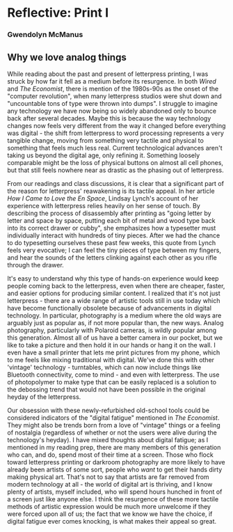 # Reflective: Print I

### Gwendolyn McManus

## Why we love analog things

While reading about the past and present of letterpress printing, I was struck by how far it fell as a medium before its resurgence. In both _Wired_ and _The Economist_, there is mention of the 1980s-90s as the onset of the "computer revolution", when many letterpress studios were shut down and "uncountable tons of type were thrown into dumps". I struggle to imagine any technology we have now being so widely abandoned only to bounce back after several decades. Maybe this is because the way technology changes now feels very different from the way it changed before everything was digital - the shift from letterpress to word processing represents a very tangible change, moving from something very tactile and physical to something that feels much less real. Current technological advances aren't taking us beyond the digital age, only refining it. Something loosely comparable might be the loss of physical buttons on almost all cell phones, but that still feels nowhere near as drastic as the phasing out of letterpress.

From our readings and class discussions, it is clear that a significant part of the reason for letterpress' reawakening is its tactile appeal. In her article _How I Came to Love the En Space_, Lindsay Lynch's account of her experience with letterpress relies heavily on her sense of touch. By describing the process of disassembly after printing as "going letter by letter and space by space, putting each bit of metal and wood type back into its correct drawer or cubby", she emphasizes how a typesetter must individually interact with hundreds of tiny pieces. After we had the chance to do typesetting ourselves these past few weeks, this quote from Lynch feels very evocative; I can feel the tiny pieces of type between my fingers, and hear the sounds of the letters clinking against each other as you rifle through the drawer.

It's easy to understand why this type of hands-on experience would keep people coming back to the letterpress, even when there are cheaper, faster, and easier options for producing similar content.   I realized that it's not just letterpress - there are a wide range of artistic tools still in use today which have become functionally obsolete because of advancements in digital technology. In particular, photography is a medium where the old ways are arguably just as popular as, if not more popular than, the new ways. Analog photography, particularly with Polaroid cameras, is wildly popular among this generation. Almost all of us have a better camera in our pocket, but we like to take a picture and then hold it in our hands or hang it on the wall. I even have a small printer that lets me print pictures from my phone, which to me feels like mixing traditional with digital. We've done this with other 'vintage' technology - turntables, which can now include things like Bluetooth connectivity, come to mind - and even with letterpress. The use of photopolymer to make type that can be easily replaced is a solution to the debossing trend that would not have been possible in the original heyday of the letterpress.

Our obsession with these newly-refurbished old-school tools could be considered indicators of the "digital fatigue" mentioned in _The Economist_. They might also be trends born from a love of "vintage" things or a feeling of nostalgia (regardless of whether or not the users were alive during the technology's heyday). I have mixed thoughts about digital fatigue; as I mentioned in my reading prep, there are many members of this generation who can, and do, spend most of their time at a screen. Those who flock toward letterpress printing or darkroom photography are more likely to have already been artists of some sort, people who _want_ to get their hands dirty making physical art. That's not to say that artists are far removed from modern technology at all - the world of digital art is thriving, and I know plenty of artists, myself included, who will spend hours hunched in front of a screen just like anyone else. I think the resurgence of these more tactile methods of artistic expression would be much more unwelcome if they were forced upon all of us; the fact that we know we have the choice, if digital fatigue ever comes knocking, is what makes their appeal so great.  